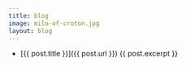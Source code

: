 ```yaml
---
title: blog
image: milo-of-croton.jpg
layout: blog
---
```


* [{{ post.title }}]({{ post.url }}) {{ post.excerpt }}

